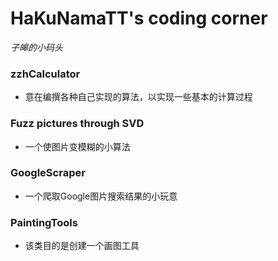 # **HaKuNamaTT's coding corner**
*子皞的小码头*

### zzhCalculator
- 意在编撰各种自己实现的算法，以实现一些基本的计算过程

### Fuzz pictures through SVD
- 一个使图片变模糊的小算法

### GoogleScraper
- 一个爬取Google图片搜索结果的小玩意

### PaintingTools
- 该类目的是创建一个画图工具

